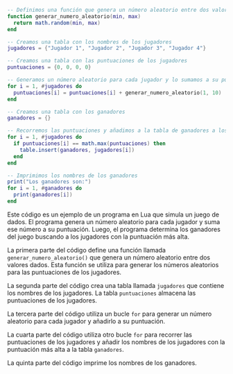 ```lua
-- Definimos una función que genera un número aleatorio entre dos valores dados
function generar_numero_aleatorio(min, max)
  return math.random(min, max)
end

-- Creamos una tabla con los nombres de los jugadores
jugadores = {"Jugador 1", "Jugador 2", "Jugador 3", "Jugador 4"}

-- Creamos una tabla con las puntuaciones de los jugadores
puntuaciones = {0, 0, 0, 0}

-- Generamos un número aleatorio para cada jugador y lo sumamos a su puntuación
for i = 1, #jugadores do
  puntuaciones[i] = puntuaciones[i] + generar_numero_aleatorio(1, 10)
end

-- Creamos una tabla con los ganadores
ganadores = {}

-- Recorremos las puntuaciones y añadimos a la tabla de ganadores a los jugadores con la puntuación más alta
for i = 1, #jugadores do
  if puntuaciones[i] == math.max(puntuaciones) then
    table.insert(ganadores, jugadores[i])
  end
end

-- Imprimimos los nombres de los ganadores
print("Los ganadores son:")
for i = 1, #ganadores do
  print(ganadores[i])
end
```

Este código es un ejemplo de un programa en Lua que simula un juego de dados. El programa genera un número aleatorio para cada jugador y suma ese número a su puntuación. Luego, el programa determina los ganadores del juego buscando a los jugadores con la puntuación más alta.

La primera parte del código define una función llamada `generar_numero_aleatorio()` que genera un número aleatorio entre dos valores dados. Esta función se utiliza para generar los números aleatorios para las puntuaciones de los jugadores.

La segunda parte del código crea una tabla llamada `jugadores` que contiene los nombres de los jugadores. La tabla `puntuaciones` almacena las puntuaciones de los jugadores.

La tercera parte del código utiliza un bucle `for` para generar un número aleatorio para cada jugador y añadirlo a su puntuación.

La cuarta parte del código utiliza otro bucle `for` para recorrer las puntuaciones de los jugadores y añadir los nombres de los jugadores con la puntuación más alta a la tabla `ganadores`.

La quinta parte del código imprime los nombres de los ganadores.